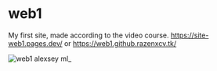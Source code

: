 # web1
My first site, made according to the video course.
https://site-web1.pages.dev/
or
https://web1.github.razenxcv.tk/

![web1 alexsey ml_](https://user-images.githubusercontent.com/84779107/171191022-e7ca809a-6711-4284-a6eb-2d1acf048028.png)
